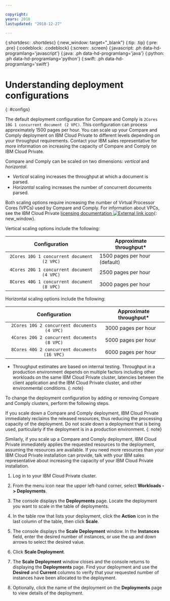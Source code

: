 ```yaml
---

copyright:
years: 2018
lastupdated: "2018-12-27"

---
```


{:shortdesc: .shortdesc}
{:new_window: target="_blank"}
{:tip: .tip}
{:pre: .pre}
{:codeblock: .codeblock}
{:screen: .screen}
{:javascript: .ph data-hd-programlang='javascript'}
{:java: .ph data-hd-programlang='java'}
{:python: .ph data-hd-programlang='python'}
{:swift: .ph data-hd-programlang='swift'}

# Understanding deployment configurations
{: #configs}

The default deployment configuration for Compare and Comply is `2Cores 10G 1 concurrent document (2 VPC)`. This configuration can process approximately 1500 pages per hour. You can scale up your Compare and Comply deployment on IBM Cloud Private to different levels depending on your throughput requirements. Contact your IBM sales representative for more information on increasing the capacity of Compare and Comply on IBM Cloud Private.

Compare and Comply can be scaled on two dimensions: _vertical_ and _horizontal_.

 - _Vertical_ scaling increases the throughput at which a document is parsed.
 - _Horizontal_ scaling increases the number of concurrent documents parsed.

Both scaling options require increasing the number of Virtual Processor Cores (VPCs) used by Compare and Comply. For information about VPCs, see the IBM Cloud Private [licensing documentation ![External link icon](../../icons/launch-glyph.svg "External link icon")](https://www.ibm.com/support/knowledgecenter/SSBS6K_2.1.0/manage_cluster/licensing.html){: new_window}.

Vertical scaling options include the following:

| Configuration                             |Approximate throughput*         |
|:-----------------------------------------:|--------------------------------|
|`2Cores 10G 1 concurrent document (2 VPC)` |1500 pages per hour (default)   |
|`4Cores 20G 1 concurrent document (4 VPC)` |2500 pages per hour             |
|`8Cores 40G 1 concurrent document (8 VPC)` |3000 pages per hour             |

Horizontal scaling options include the following:

| Configuration                               |Approximate throughput*         |
|:-------------------------------------------:|--------------------------------|
|`2Cores 10G 2 concurrent documents (4 VPC)`  |3000 pages per hour             |
|`4Cores 20G 2 concurrent documents (8 VPC)`  |5000 pages per hour             |
|`8Cores 40G 2 concurrent documents (16 VPC)` |6000 pages per hour             |

* Throughput estimates are based on internal testing. Throughput in a production environment depends on multiple factors including other workloads on the same IBM Cloud Private cluster, latencies between the client application and the IBM Cloud Private cluster, and other environmental conditions.
{: note}

To change the deployment configuration by adding or removing Compare and Comply clusters, perform the following steps.

If you scale down a Compare and Comply deployment, IBM Cloud Private immediately reclaims the released resources, thus reducing the processing capacity of the deployment. Do not scale down a deployment that is being used, particularly if the deployment is in a production environment.
{: note}

Similarly, if you scale up a Compare and Comply deployment, IBM Cloud Private immediately applies the requested resources to the deployment, assuming the resources are available. If you need more resources than your IBM Cloud Private installation can provide, talk with your IBM sales representative about increasing the capacity of your IBM Cloud Private installation.

  1. Log in to your IBM Cloud Private cluster.

  1. From the menu icon near the upper left-hand corner, select **Workloads -> Deployments**.

  1. The console displays the **Deployments** page. Locate the deployment you want to scale in the table of deployments.

  1. In the table row that lists your deployment, click the **Action** icon in the last column of the table, then click **Scale**.

  1. The console displays the **Scale Deployment** window. In the **Instances** field, enter the desired number of instances, or use the up and down arrows to select the desired value.

  1. Click **Scale Deployment**.

  1. The **Scale Deployment** window closes and the console returns to displaying the **Deployments** page. Find your deployment and use the **Desired** and **Current** columns to verify that your requested number of instances have been allocated to the deployment.

  1. Optionally, click the name of the deployment on the **Deployments** page to view details of the deployment.
